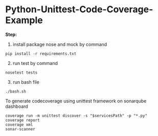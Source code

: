 # Python-Unittest-Code-Coverage-Example


**Step:**

1. install package nose and mock by command
```
pip install -r requirements.txt
```
2. run test by command    
```
nosetest tests
```
3. run bash file
```
./bash.sh
```
To generate codecoverage using unittest framework on sonarqube dashboard
```
coverage run -m unittest discover -s "$servicesPath" -p "*.py"
coverage report
coverage xml
sonar-scanner
```




